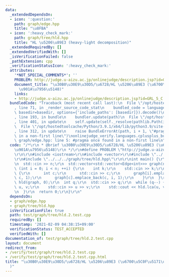 ```yaml
---
data:
  _extendedDependsOn:
  - icon: ':question:'
    path: graph/edge.hpp
    title: "\u8FBA"
  - icon: ':heavy_check_mark:'
    path: graph/tree/hld.hpp
    title: "HL \u5206\u89E3 (heavy-light decomposition)"
  _extendedRequiredBy: []
  _extendedVerifiedWith: []
  _isVerificationFailed: false
  _pathExtension: cpp
  _verificationStatusIcon: ':heavy_check_mark:'
  attributes:
    '*NOT_SPECIAL_COMMENTS*': ''
    PROBLEM: http://judge.u-aizu.ac.jp/onlinejudge/description.jsp?id=GRL_5_C
    document_title: "\u30B0\u30E9\u30D5/\u6728/HL \u5206\u89E3 (\u6700\u5C0F\u5171\
      \u901A\u7956\u5148)"
    links:
    - http://judge.u-aizu.ac.jp/onlinejudge/description.jsp?id=GRL_5_C
  bundledCode: "Traceback (most recent call last):\n  File \"/opt/hostedtoolcache/Python/3.9.1/x64/lib/python3.9/site-packages/onlinejudge_verify/documentation/build.py\"\
    , line 71, in _render_source_code_stat\n    bundled_code = language.bundle(stat.path,\
    \ basedir=basedir, options={'include_paths': [basedir]}).decode()\n  File \"/opt/hostedtoolcache/Python/3.9.1/x64/lib/python3.9/site-packages/onlinejudge_verify/languages/cplusplus.py\"\
    , line 193, in bundle\n    bundler.update(path)\n  File \"/opt/hostedtoolcache/Python/3.9.1/x64/lib/python3.9/site-packages/onlinejudge_verify/languages/cplusplus_bundle.py\"\
    , line 401, in update\n    self.update(self._resolve(pathlib.Path(included), included_from=path))\n\
    \  File \"/opt/hostedtoolcache/Python/3.9.1/x64/lib/python3.9/site-packages/onlinejudge_verify/languages/cplusplus_bundle.py\"\
    , line 312, in update\n    raise BundleErrorAt(path, i + 1, \"#pragma once found\
    \ in a non-first line\")\nonlinejudge_verify.languages.cplusplus_bundle.BundleErrorAt:\
    \ graph/edge.hpp: line 5: #pragma once found in a non-first line\n"
  code: "/*\r\n * @brief \u30B0\u30E9\u30D5/\u6728/HL \u5206\u89E3 (\u6700\u5C0F\u5171\
    \u901A\u7956\u5148)\r\n */\r\n#define PROBLEM \"http://judge.u-aizu.ac.jp/onlinejudge/description.jsp?id=GRL_5_C\"\
    \r\n\r\n#include <iostream>\r\n#include <vector>\r\n#include \"../../../graph/edge.hpp\"\
    \r\n#include \"../../../graph/tree/hld.hpp\"\r\n\r\nint main() {\r\n  int n;\r\
    \n  std::cin >> n;\r\n  std::vector<std::vector<Edge<int>>> graph(n);\r\n  for\
    \ (int i = 0; i < n; ++i) {\r\n    int k;\r\n    std::cin >> k;\r\n    while (k--)\
    \ {\r\n      int c;\r\n      std::cin >> c;\r\n      graph[i].emplace_back(i,\
    \ c, 1);\r\n      graph[c].emplace_back(c, i, 1);\r\n    }\r\n  }\r\n  HLD<int>\
    \ hld(graph, 0);\r\n  int q;\r\n  std::cin >> q;\r\n  while (q--) {\r\n    int\
    \ u, v;\r\n    std::cin >> u >> v;\r\n    std::cout << hld.lca(u, v) << '\\n';\r\
    \n  }\r\n  return 0;\r\n}\r\n"
  dependsOn:
  - graph/edge.hpp
  - graph/tree/hld.hpp
  isVerificationFile: true
  path: test/graph/tree/hld.2.test.cpp
  requiredBy: []
  timestamp: '2021-02-09 04:38:15+09:00'
  verificationStatus: TEST_ACCEPTED
  verifiedWith: []
documentation_of: test/graph/tree/hld.2.test.cpp
layout: document
redirect_from:
- /verify/test/graph/tree/hld.2.test.cpp
- /verify/test/graph/tree/hld.2.test.cpp.html
title: "\u30B0\u30E9\u30D5/\u6728/HL \u5206\u89E3 (\u6700\u5C0F\u5171\u901A\u7956\u5148\
  )"
---
```

